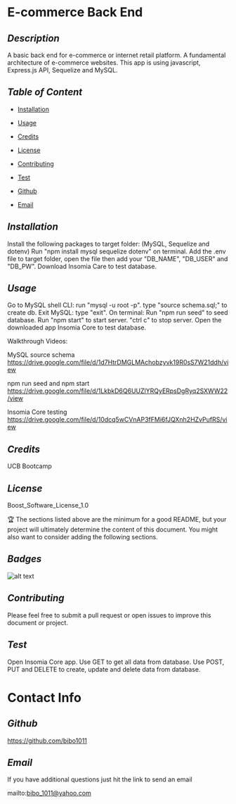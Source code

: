 # E-commerce Back End
  ## *Description*
   
  A basic back end for e-commerce or internet retail platform. A fundamental architecture of e-commerce websites. This app is using javascript, Express.js API, Sequelize and MySQL.

  ## *Table of Content*
  
  * [Installation](#Installation)

  * [Usage](#Usage)

  * [Credits](#Credits)

  * [License](#License)

  * [Contributing](#Contributing)

  * [Test](#Test)

  * [Github](#Github)

  * [Email](#Email)


  ## *Installation*
   
  Install the following packages to target folder: (MySQL, Sequelize and dotenv) Run "npm install mysql sequelize dotenv" on terminal. Add the .env file to target folder, open the file then add your "DB_NAME", "DB_USER" and "DB_PW". Download Insomia Care to test database.

  ## *Usage*
   
  Go to MySQL shell CLI: run "mysql -u root -p". type "source schema.sql;" to create db. Exit MySQL: type "exit". On terminal: Run "npm run seed" to seed database. Run "npm start" to start server. "ctrl c" to stop server. Open the downloaded app Insomia Core to test database.
  
  
  Walkthrough Videos:

  MySQL source schema  https://drive.google.com/file/d/1d7HtrDMGLMAchobzyvk19R0sS7W21ddh/view

  npm run seed and npm start https://drive.google.com/file/d/1LkbkD6Q6UUZlYRQyERpsDgRyq2SXWW22/view

  Insomia Core testing https://drive.google.com/file/d/10dcq5wCVnAP3fFMi6fJQXnh2HZvPufRS/view


  ## *Credits*
   
  UCB Bootcamp

  ## *License*
   
  Boost_Software_License_1.0

  🏆 The sections listed above are the minimum for a good README, but your project will ultimately determine the content of this document. You might also want to consider adding the following sections.

  ## *Badges*

  ![alt text](https://img.shields.io/badge/license-Boost_Software_License_1.0-blueviolet?style=for-the-badge&logo=appveyor "license badge")

  ## *Contributing*
   
  Please feel free to submit a pull request or open issues to improve this document or project.

  ## *Test*
   
  Open Insomia Core app. Use GET to get all data from database. Use POST, PUT and DELETE to create, update and delete data from database.

  # Contact Info

  ## *Github*
   
  https://github.com/bibo1011

  ## *Email* 

   If you have additional questions just hit the link to send an email

  mailto:bibo_1011@yahoo.com